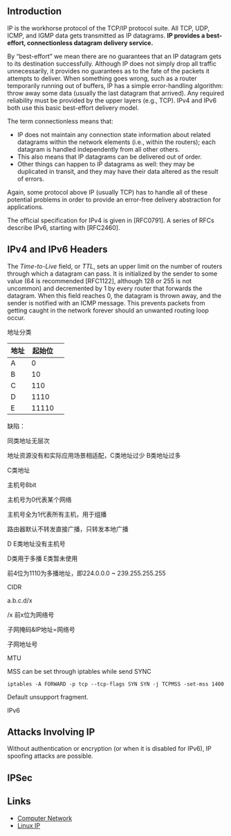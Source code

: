 ## Introduction

IP is the workhorse protocol of the TCP/IP protocol suite. All TCP, UDP, ICMP, and IGMP data gets transmitted as IP datagrams. 
**IP provides a best-effort, connectionless datagram delivery service.**

By “best-effort” we mean there are no guarantees that an IP datagram gets to its destination successfully. 
Although IP does not simply drop all traffic unnecessarily, it provides no guarantees as to the fate of the packets it attempts to deliver. 
When something goes wrong, such as a router temporarily running out of buffers, IP has a simple error-handling algorithm: throw away some data (usually the last datagram that arrived). 
Any required reliability must be provided by the upper layers (e.g., TCP). 
IPv4 and IPv6 both use this basic best-effort delivery model.

The term connectionless means that: 
- IP does not maintain any connection state information about related datagrams within the network elements (i.e., within the routers); each datagram is handled independently from all other others. 
- This also means that IP datagrams can be delivered out of order. 
- Other things can happen to IP datagrams as well: they may be duplicated in transit, and they may have their data altered as the result of errors. 

Again, some protocol above IP (usually TCP) has to handle all of these potential problems in order to provide an error-free delivery abstraction for applications.

The official specification for IPv4 is given in [RFC0791]. A series of RFCs describe IPv6, starting with [RFC2460].


## IPv4 and IPv6 Headers



The *Time-to-Live* field, or *TTL*, sets an upper limit on the number of routers through which a datagram can pass. 
It is initialized by the sender to some value (64 is recommended [RFC1122], although 128 or 255 is not uncommon) and decremented by 1 by every router that forwards the datagram. 
When this field reaches 0, the datagram is thrown away, and the sender is notified with an ICMP message. 
This prevents packets from getting caught in the network forever should an unwanted routing loop occur.



地址分类

| 地址 | 起始位 |      |
| ---- | ------ | ---- |
| A    | 0      |      |
| B    | 10     |      |
| C    | 110    |      |
| D    | 1110   |      |
| E    | 11110  |      |

缺陷：

同类地址无层次

地址资源没有和实际应用场景相适配，C类地址过少 B类地址过多

C类地址

主机号8bit

主机号为0代表某个网络

主机号全为1代表所有主机，用于组播



路由器默认不转发直接广播，只转发本地广播

D E类地址没有主机号

D类用于多播 E类暂未使用

前4位为1110为多播地址，即224.0.0.0 ~ 239.255.255.255



CIDR

a.b.c.d/x

/x 前x位为网络号



子网掩码&IP地址=网络号

子网地址号



MTU

MSS can be set through iptables while send SYNC

```shell
iptables -A FORWARD -p tcp --tcp-flags SYN SYN -j TCPMSS -set-mss 1400
```


Default unsupport fragment.




IPv6




## Attacks Involving IP


Without authentication or encryption (or when it is disabled for IPv6), IP spoofing attacks are possible.


## IPSec





## Links

- [Computer Network](/docs/CS/CN/CN.md)
- [Linux IP](/docs/CS/OS/Linux/net/IP.md)